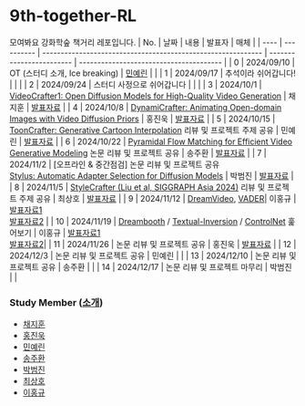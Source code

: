 # 9th-together-RL
모여봐요 강화학숲 책거리 레포입니다.
| No.  | 날짜       | 내용                                                         | 발표자     | 매체                                    |
| ---- | ---------- | ------------------------------------------------------------ | ------------------------ | --------------------------------------- |
| 0    | 2024/09/10 | OT (스터디 소개, Ice breaking)                               | [민예린]() |                                         |
| 1    | 2024/09/17 | 추석이라 쉬어갑니다!                                         |            |                                         |
| 2    | 2024/09/24 | 스터디 사정으로 쉬어갑니다                                   |            |                                         |
| 3    | 2024/10/1  | [VideoCrafter1: Open Diffusion Models for High-Quality Video Generation](https://arxiv.org/abs/2310.19512) | 채지훈     | [발표자료](./VideoCrafter1.pdf)         |
| 4    | 2024/10/8  | [DynamiCrafter: Animating Open-domain Images with Video Diffusion Priors](https://arxiv.org/abs/2310.12190) | 홍진욱     | [발표자료](.\DynamiCrafter.pdf)         |
| 5    | 2024/10/15 | [ToonCrafter: Generative Cartoon Interpolation](https://arxiv.org/abs/2405.17933) 리뷰 및 프로젝트 주제 공유 | 민예린     | [발표자료](.\ToonCrafter.pdf)           |
| 6    | 2024/10/22 | [Pyramidal Flow Matching for Efficient Video Generative Modeling](https://pyramid-flow.github.io/) 논문 리뷰 및 프로젝트 공유 | 송주환     | [발표자료](.\PyramidalFlowMatching.pdf) |
| 7    | 2024/11/2  | [오프라인 & 중간점검] 논문 리뷰 및 프로젝트 공유 <br> [Stylus: Automatic Adapter Selection for Diffusion Models](https://stylus-diffusion.github.io/) | 박범진     | [발표자료](Stylus.pdf)                  |
| 8    | 2024/11/5  | [StyleCrafter (Liu et al, SIGGRAPH Asia 2024)](https://arxiv.org/abs/2312.00330) 리뷰 및 프로젝트 주제 공유 | 최상호     | <a href="StyleCrafter - RL Together 9th.pdf">발표자료</a>          |
| 9    | 2024/11/12 | [DreamVideo](https://arxiv.org/abs/2312.04433), [VADER](https://openreview.net/forum?id=B9dYUFfzl3)| 이홍규  | [발표자료1](./dream-video.pdf) <br> [발표자료2](./vader.pdf) |
| 10   | 2024/11/19 | [Dreambooth](https://arxiv.org/abs/2208.12242) / [Textual-Inversion](https://arxiv.org/abs/2208.01618) / [ControlNet](https://arxiv.org/abs/2302.05543) 훑어보기      | 이홍규     |      [발표자료1](./ctrl-net.pdf) <br> [발표자료2](./text-inv-and-dreambooth.pdf)|
| 11   | 2024/11/26 | 논문 리뷰 및 프로젝트 공유                                   | 홍진욱     | [발표자료](./Lumiere.pdf)                                        |
| 12   | 2024/12/3  | 논문 리뷰 및 프로젝트 공유                                   | 민예린     |                                         |
| 13   | 2024/12/10 | 논문 리뷰 및 프로젝트 공유                                   | 송주환     |                                         |
| 14   | 2024/12/17 | 논문 리뷰 및 프로젝트 마무리                                 | 박범진     |                                         |

### Study Member ([소개](https://github.com/Pseudo-Lab/9th-together-RL/discussions/1))

* [채지훈]()
* [홍진욱]()
* [민예린]()
* [송주환]()
* [박범진]()
* [최상호]()
* [이홍규]()
